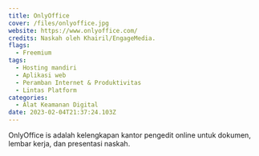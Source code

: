 ```yaml
---
title: OnlyOffice
cover: /files/onlyoffice.jpg
website: https://www.onlyoffice.com/
credits: Naskah oleh Khairil/EngageMedia.
flags:
  - Freemium
tags:
  - Hosting mandiri
  - Aplikasi web
  - Peramban Internet & Produktivitas
  - Lintas Platform
categories:
  - Alat Keamanan Digital
date: 2023-02-04T21:37:24.103Z
---
```

O﻿nlyOffice is adalah kelengkapan kantor pengedit online untuk dokumen, lembar kerja, dan presentasi naskah.